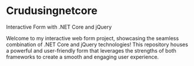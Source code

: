 # Crudusingnetcore
Interactive Form with .NET Core and jQuery

Welcome to my interactive web form project, showcasing the seamless combination of .NET Core and jQuery technologies! This repository houses a powerful and user-friendly form that leverages the strengths of both frameworks to create a smooth and engaging user experience.
